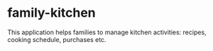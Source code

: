 # family-kitchen
This application helps families to manage kitchen activities: recipes, cooking schedule, purchases etc.

